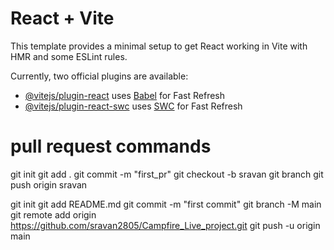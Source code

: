 # React + Vite

This template provides a minimal setup to get React working in Vite with HMR and some ESLint rules.

Currently, two official plugins are available:

- [@vitejs/plugin-react](https://github.com/vitejs/vite-plugin-react/blob/main/packages/plugin-react/README.md) uses [Babel](https://babeljs.io/) for Fast Refresh
- [@vitejs/plugin-react-swc](https://github.com/vitejs/vite-plugin-react-swc) uses [SWC](https://swc.rs/) for Fast Refresh

# pull request commands
git init
git add .
git commit -m "first_pr"
git checkout -b sravan
git branch
git push origin sravan

git init
git add README.md
git commit -m "first commit"
git branch -M main
git remote add origin https://github.com/sravan2805/Campfire_Live_project.git
git push -u origin main